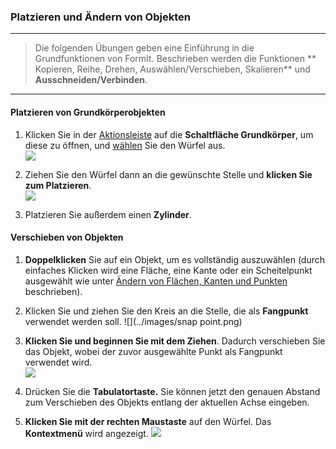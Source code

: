 

### Platzieren und Ändern von Objekten

---

> Die folgenden Übungen geben eine Einführung in die Grundfunktionen von FormIt. Beschrieben werden die Funktionen ** Kopieren, Reihe, Drehen, Auswählen/Verschieben, Skalieren** und **Ausschneiden/Verbinden**.

---

#### Platzieren von Grundkörperobjekten

1. Klicken Sie in der [Aktionsleiste](tool-library/tool-bars-extended.md) auf die **Schaltfläche Grundkörper**, um diese zu öffnen, und [wählen](tool-library/select-edge-face-or-object.md) Sie den Würfel aus. <br xmlns="http://www.w3.org/1999/xhtml"/> ![](../images/primitive-cube.png)

2. Ziehen Sie den Würfel dann an die gewünschte Stelle und **klicken Sie zum Platzieren**. <br xmlns="http://www.w3.org/1999/xhtml"/> ![](../images/primitive-cube-place.png)

3. Platzieren Sie außerdem einen **Zylinder**.

#### Verschieben von Objekten

1. **Doppelklicken** Sie auf ein Objekt, um es vollständig auszuwählen (durch einfaches Klicken wird eine Fläche, eine Kante oder ein Scheitelpunkt ausgewählt wie unter [Ändern von Flächen, Kanten und Punkten](../modifying-faces-edges-and-points.md) beschrieben).

2. Klicken Sie und ziehen Sie den Kreis an die Stelle, die als **Fangpunkt** verwendet werden soll. ![](../images/snap point.png)

3. **Klicken Sie und beginnen Sie mit dem Ziehen**. Dadurch verschieben Sie das Objekt, wobei der zuvor ausgewählte Punkt als Fangpunkt verwendet wird. <br xmlns="http://www.w3.org/1999/xhtml"/> ![](../images/move-object.png)

4. Drücken Sie die **Tabulatortaste.** Sie können jetzt den genauen Abstand zum Verschieben des Objekts entlang der aktuellen Achse eingeben.

5. **Klicken Sie mit der rechten Maustaste** auf den Würfel. Das **Kontextmenü** wird angezeigt. ![](../images/context-menu.png)

